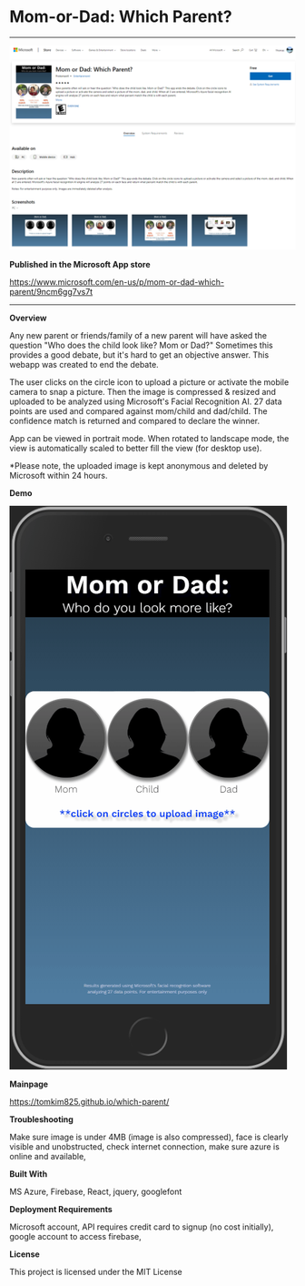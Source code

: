 # Mom-or-Dad: Which Parent?

<hr>

<img src='https://github.com/tomkim825/which-parent/blob/master/store.png?raw=true'>

**Published in the Microsoft App store**

https://www.microsoft.com/en-us/p/mom-or-dad-which-parent/9ncm6gg7vs7t

<hr>

**Overview**

Any new parent or friends/family of a new parent will have asked the question "Who does the child look like? Mom or Dad?" Sometimes this provides a good debate, but it's hard to get an objective answer. This webapp was created to end the debate.

The user clicks on the circle icon to upload a picture or activate the mobile camera to snap a picture. Then the image is compressed & resized and uploaded to be analyzed using Microsoft's Facial Recognition AI. 27 data points are used and compared against mom/child and dad/child. The confidence match is returned and compared to declare the winner. 

App can be viewed in portrait mode. When rotated to landscape mode, the view is automatically scaled to better fill the view (for desktop use).

*Please note, the uploaded image is kept anonymous and deleted by Microsoft within 24 hours. 

**Demo**

![which-parent demo gif](/demo.gif)

**Mainpage**

https://tomkim825.github.io/which-parent/


**Troubleshooting** 

Make sure image is under 4MB (image is also compressed), 
face is clearly visible and unobstructed, 
check internet connection, 
make sure azure is online and available,

**Built With**  

MS Azure, Firebase, React, jquery, googlefont

**Deployment Requirements**

Microsoft account, API requires credit card to signup (no cost initially), 
google account to access firebase, 

**License**

This project is licensed under the MIT License


